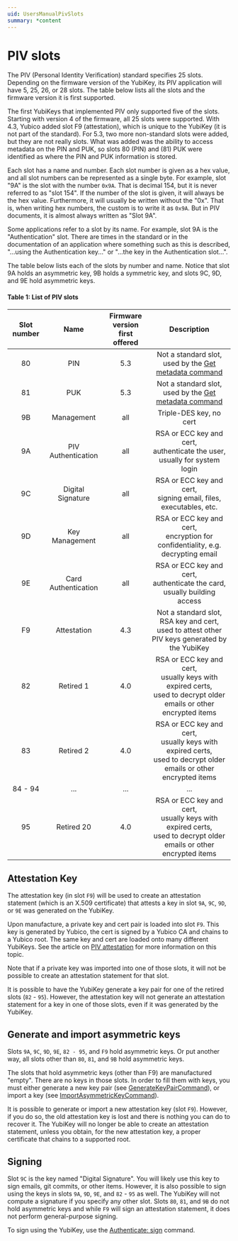 ```yaml
---
uid: UsersManualPivSlots
summary: *content
---
```


<!-- Copyright 2021 Yubico AB

Licensed under the Apache License, Version 2.0 (the "License");
you may not use this file except in compliance with the License.
You may obtain a copy of the License at

    http://www.apache.org/licenses/LICENSE-2.0

Unless required by applicable law or agreed to in writing, software
distributed under the License is distributed on an "AS IS" BASIS,
WITHOUT WARRANTIES OR CONDITIONS OF ANY KIND, either express or implied.
See the License for the specific language governing permissions and
limitations under the License. -->

# PIV slots

The PIV (Personal Identity Verification) standard specifies 25 slots. Depending on the
firmware version of the YubiKey, its PIV application will have 5, 25, 26, or 28 slots.
The table below lists all the slots and the firmware version it is first supported.

The first YubiKeys that implemented PIV only supported five of the slots. Starting with
version 4 of the firmware, all 25 slots were supported. With 4.3, Yubico added slot F9
(attestation), which is unique to the YubiKey (it is not part of the standard). For 5.3,
two more non-standard slots were added, but they are not really slots. What was added was
the ability to access metadata on the PIN and PUK, so slots 80 (PIN) and (81) PUK were
identified as where the PIN and PUK information is stored.

Each slot has a name and number. Each slot number is given as a hex value, and all slot
numbers can be represented as a single byte. For example, slot "9A" is the slot with the
number `0x9A`. That is decimal 154, but it is never referred to as "slot 154". If the
number of the slot is given, it will always be the hex value. Furthermore, it will
usually be written without the "0x". That is, when writing hex numbers, the custom is to
write it as `0x9A`. But in PIV documents, it is almost always written as "Slot 9A".

Some applications refer to a slot by its name. For example, slot 9A is the
"Authentication" slot. There are times in the standard or in the documentation of an
application where something such as this is described, "...using the Authentication
key..." or "...the key in the Authentication slot...".

The table below lists each of the slots by number and name. Notice that slot 9A holds
an asymmetric key, 9B holds a symmetric key, and slots 9C, 9D, and 9E hold asymmetric
keys.

#### Table 1: List of PIV slots
| Slot number | Name | Firmware version<br/>first offered | Description |
| :---: | :---: | :---: | :---: |
| 80 | PIN | 5.3 | Not a standard slot, used by the [Get metadata command](xref:Yubico.YubiKey.Piv.Commands.GetMetadataCommand) |
| 81 | PUK | 5.3 | Not a standard slot, used by the [Get metadata command](xref:Yubico.YubiKey.Piv.Commands.GetMetadataCommand) |
| 9B | Management | all | Triple-DES key, no cert |
| 9A | PIV Authentication | all | RSA or ECC key and cert,<br/>authenticate the user, usually for system login |
| 9C | Digital Signature | all | RSA or ECC key and cert,<br/>signing email, files, executables, etc. |
| 9D | Key Management | all | RSA or ECC key and cert,<br/>encryption for confidentiality, e.g. decrypting email |
| 9E | Card Authentication | all | RSA or ECC key and cert,<br/>authenticate the card, usually building access |
| F9 | Attestation | 4.3 | Not a standard slot,<br/>RSA key and cert,<br/>used to attest other PIV keys generated by the YubiKey |
| 82 | Retired 1 | 4.0 | RSA or ECC key and cert,<br/>usually keys with expired certs,<br/>used to decrypt older emails or other encrypted items |
| 83 | Retired 2 | 4.0 | RSA or ECC key and cert,<br/>usually keys with expired certs,<br/>used to decrypt older emails or other encrypted items |
| 84 - 94 | ... | ... | ... |
| 95 | Retired 20 | 4.0 | RSA or ECC key and cert,<br/>usually keys with expired certs,<br/>used to decrypt older emails or other encrypted items |

## Attestation Key

The attestation key (in slot `F9`) will be used to create an attestation statement (which
is an X.509 certificate) that attests a key in slot `9A`, `9C`, `9D`, or `9E` was
generated on the YubiKey.

Upon manufacture, a private key and cert pair is loaded into slot `F9`. This key is
generated by Yubico, the cert is signed by a Yubico CA and chains to a Yubico root. The
same key and cert are loaded onto many different YubiKeys. See the article on
[PIV attestation](attestation.md) for more information on this topic.

Note that if a private key was imported into one of those slots, it will not be possible
to create an attestation statement for that slot.

It is possible to have the YubiKey generate a key pair for one of the retired slots
(`82` - `95`). However, the attestation key will not generate an attestation statement for
a key in one of those slots, even if it was generated by the YubiKey.

## Generate and import asymmetric keys

Slots `9A`, `9C`, `9D`, `9E`, `82 - 95`, and `F9` hold asymmetric keys. Or put another
way, all slots other than `80`, `81`, and `9B` hold asymmetric keys.

The slots that hold asymmetric keys (other than F9) are manufactured "empty". There are no
keys in those slots. In order to fill them with keys, you must either generate a new key
pair (see
[GenerateKeyPairCommand](xref:Yubico.YubiKey.Piv.Commands.GenerateKeyPairCommand)),
or import a key (see
[ImportAsymmetricKeyCommand](xref:Yubico.YubiKey.Piv.Commands.ImportAsymmetricKeyCommand)).

It is possible to generate or import a new attestation key (slot `F9`). However, if you do
so, the old attestation key is lost and there is nothing you can do to recover it. The
YubiKey will no longer be able to create an attestation statement, unless you obtain, for
the new attestation key, a proper certificate that chains to a supported root.

## Signing

Slot `9C` is the key named "Digital Signature". You will likely use this key to sign
emails, git commits, or other items. However, it is also possible to sign using the keys
in slots `9A`, `9D`, `9E`, and `82` - `95` as well. The YubiKey will not compute a
signature if you specify any other slot. Slots `80`, `81`, and `9B` do not hold asymmetric
keys and while `F9` will sign an attestation statement, it does not perform
general-purpose signing.

To sign using the YubiKey, use the [Authenticate: sign](commands.md#authenticate-sign)
command.
